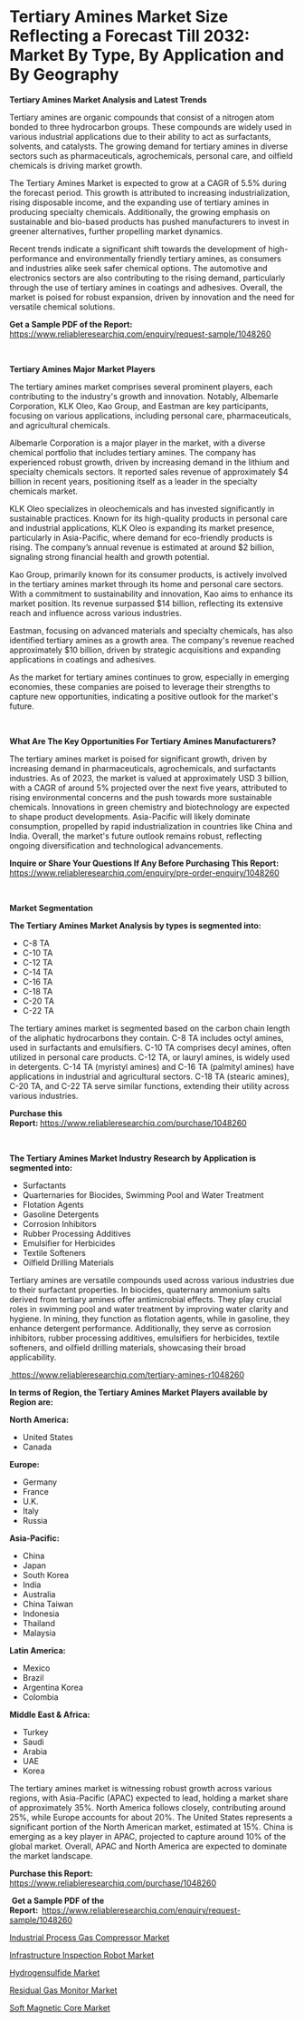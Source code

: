 <p><h1>Tertiary Amines Market Size Reflecting a Forecast Till 2032: Market By Type, By Application and By Geography</h1></p><p><strong>Tertiary Amines Market Analysis and Latest Trends</strong></p>
<p><p>Tertiary amines are organic compounds that consist of a nitrogen atom bonded to three hydrocarbon groups. These compounds are widely used in various industrial applications due to their ability to act as surfactants, solvents, and catalysts. The growing demand for tertiary amines in diverse sectors such as pharmaceuticals, agrochemicals, personal care, and oilfield chemicals is driving market growth.</p><p>The Tertiary Amines Market is expected to grow at a CAGR of 5.5% during the forecast period. This growth is attributed to increasing industrialization, rising disposable income, and the expanding use of tertiary amines in producing specialty chemicals. Additionally, the growing emphasis on sustainable and bio-based products has pushed manufacturers to invest in greener alternatives, further propelling market dynamics.</p><p>Recent trends indicate a significant shift towards the development of high-performance and environmentally friendly tertiary amines, as consumers and industries alike seek safer chemical options. The automotive and electronics sectors are also contributing to the rising demand, particularly through the use of tertiary amines in coatings and adhesives. Overall, the market is poised for robust expansion, driven by innovation and the need for versatile chemical solutions.</p></p>
<p><strong>Get a Sample PDF of the Report:&nbsp;</strong> <a href="https://www.reliableresearchiq.com/enquiry/request-sample/1048260?utm_campaign=2333&utm_medium=2&utm_source=Github&utm_content=ia&utm_term=01042025&utm_id=tertiary-amines">https://www.reliableresearchiq.com/enquiry/request-sample/1048260</a></p>
<p>&nbsp;</p>
<p><strong>Tertiary Amines Major Market Players</strong></p>
<p><p>The tertiary amines market comprises several prominent players, each contributing to the industry's growth and innovation. Notably, Albemarle Corporation, KLK Oleo, Kao Group, and Eastman are key participants, focusing on various applications, including personal care, pharmaceuticals, and agricultural chemicals.</p><p>Albemarle Corporation is a major player in the market, with a diverse chemical portfolio that includes tertiary amines. The company has experienced robust growth, driven by increasing demand in the lithium and specialty chemicals sectors. It reported sales revenue of approximately $4 billion in recent years, positioning itself as a leader in the specialty chemicals market.</p><p>KLK Oleo specializes in oleochemicals and has invested significantly in sustainable practices. Known for its high-quality products in personal care and industrial applications, KLK Oleo is expanding its market presence, particularly in Asia-Pacific, where demand for eco-friendly products is rising. The company’s annual revenue is estimated at around $2 billion, signaling strong financial health and growth potential.</p><p>Kao Group, primarily known for its consumer products, is actively involved in the tertiary amines market through its home and personal care sectors. With a commitment to sustainability and innovation, Kao aims to enhance its market position. Its revenue surpassed $14 billion, reflecting its extensive reach and influence across various industries.</p><p>Eastman, focusing on advanced materials and specialty chemicals, has also identified tertiary amines as a growth area. The company's revenue reached approximately $10 billion, driven by strategic acquisitions and expanding applications in coatings and adhesives.</p><p>As the market for tertiary amines continues to grow, especially in emerging economies, these companies are poised to leverage their strengths to capture new opportunities, indicating a positive outlook for the market's future.</p></p>
<p>&nbsp;</p>
<p><strong>What Are The Key Opportunities For Tertiary Amines Manufacturers?</strong></p>
<p><p>The tertiary amines market is poised for significant growth, driven by increasing demand in pharmaceuticals, agrochemicals, and surfactants industries. As of 2023, the market is valued at approximately USD 3 billion, with a CAGR of around 5% projected over the next five years, attributed to rising environmental concerns and the push towards more sustainable chemicals. Innovations in green chemistry and biotechnology are expected to shape product developments. Asia-Pacific will likely dominate consumption, propelled by rapid industrialization in countries like China and India. Overall, the market's future outlook remains robust, reflecting ongoing diversification and technological advancements.</p></p>
<p><strong>Inquire or Share Your Questions If Any Before Purchasing This Report:</strong> <a href="https://www.reliableresearchiq.com/enquiry/pre-order-enquiry/1048260?utm_campaign=2333&utm_medium=2&utm_source=Github&utm_content=ia&utm_term=01042025&utm_id=tertiary-amines">https://www.reliableresearchiq.com/enquiry/pre-order-enquiry/1048260</a></p>
<p>&nbsp;</p>
<p><strong>Market Segmentation</strong></p>
<p><strong>The Tertiary Amines Market Analysis by types is segmented into:</strong></p>
<p><ul><li>C-8 TA</li><li>C-10 TA</li><li>C-12 TA</li><li>C-14 TA</li><li>C-16 TA</li><li>C-18 TA</li><li>C-20 TA</li><li>C-22 TA</li></ul></p>
<p><p>The tertiary amines market is segmented based on the carbon chain length of the aliphatic hydrocarbons they contain. C-8 TA includes octyl amines, used in surfactants and emulsifiers. C-10 TA comprises decyl amines, often utilized in personal care products. C-12 TA, or lauryl amines, is widely used in detergents. C-14 TA (myristyl amines) and C-16 TA (palmityl amines) have applications in industrial and agricultural sectors. C-18 TA (stearic amines), C-20 TA, and C-22 TA serve similar functions, extending their utility across various industries.</p></p>
<p><strong>Purchase this Report:&nbsp;</strong><a href="https://www.reliableresearchiq.com/purchase/1048260?utm_campaign=2333&utm_medium=2&utm_source=Github&utm_content=ia&utm_term=01042025&utm_id=tertiary-amines">https://www.reliableresearchiq.com/purchase/1048260</a></p>
<p>&nbsp;</p>
<p><strong>The Tertiary Amines Market Industry Research by Application is segmented into:</strong></p>
<p><ul><li>Surfactants</li><li>Quarternaries for Biocides, Swimming Pool and Water Treatment</li><li>Flotation Agents</li><li>Gasoline Detergents</li><li>Corrosion Inhibitors</li><li>Rubber Processing Additives</li><li>Emulsifier for Herbicides</li><li>Textile Softeners</li><li>Oilfield Drilling Materials</li></ul></p>
<p><p>Tertiary amines are versatile compounds used across various industries due to their surfactant properties. In biocides, quaternary ammonium salts derived from tertiary amines offer antimicrobial effects. They play crucial roles in swimming pool and water treatment by improving water clarity and hygiene. In mining, they function as flotation agents, while in gasoline, they enhance detergent performance. Additionally, they serve as corrosion inhibitors, rubber processing additives, emulsifiers for herbicides, textile softeners, and oilfield drilling materials, showcasing their broad applicability.</p></p>
<p><a href="https://www.reliableresearchiq.com/tertiary-amines-r1048260?utm_campaign=2333&utm_medium=2&utm_source=Github&utm_content=ia&utm_term=01042025&utm_id=tertiary-amines">&nbsp;https://www.reliableresearchiq.com/tertiary-amines-r1048260</a></p>
<p><strong>In terms of Region, the Tertiary Amines Market Players available by Region are:</strong></p>
<p>
    <p> <strong> North America: </strong>
        <ul>
            <li>United States</li>
            <li>Canada</li>
        </ul>
        </p> 
    <p> <strong> Europe: </strong>
        <ul>
            <li>Germany</li>
            <li>France</li>
            <li>U.K.</li>
            <li>Italy</li>
            <li>Russia</li>
        </ul>
        </p> 
    <p> <strong> Asia-Pacific: </strong>
        <ul>
            <li>China</li>
            <li>Japan</li>
            <li>South Korea</li>
            <li>India</li>
            <li>Australia</li>
            <li>China Taiwan</li>
            <li>Indonesia</li>
            <li>Thailand</li>
            <li>Malaysia</li>
        </ul>
        </p> 
    <p> <strong> Latin America: </strong>
        <ul>
            <li>Mexico</li>
            <li>Brazil</li>
            <li>Argentina Korea</li>
            <li>Colombia</li>
        </ul>
        </p> 
    <p> <strong> Middle East & Africa: </strong>
        <ul>
            <li>Turkey</li>
            <li>Saudi</li>
            <li>Arabia</li>
            <li>UAE</li>
            <li>Korea</li>
        </ul>
    </p>
    </p>
<p><p>The tertiary amines market is witnessing robust growth across various regions, with Asia-Pacific (APAC) expected to lead, holding a market share of approximately 35%. North America follows closely, contributing around 25%, while Europe accounts for about 20%. The United States represents a significant portion of the North American market, estimated at 15%. China is emerging as a key player in APAC, projected to capture around 10% of the global market. Overall, APAC and North America are expected to dominate the market landscape.</p></p>
<p><strong>Purchase this Report: </strong><a href="https://www.reliableresearchiq.com/purchase/1048260?utm_campaign=2333&utm_medium=2&utm_source=Github&utm_content=ia&utm_term=01042025&utm_id=tertiary-amines">https://www.reliableresearchiq.com/purchase/1048260</a></p>
<p>&nbsp;<strong>Get a Sample PDF of the Report:&nbsp;&nbsp;</strong><a href="https://www.reliableresearchiq.com/enquiry/request-sample/1048260?utm_campaign=2333&utm_medium=2&utm_source=Github&utm_content=ia&utm_term=01042025&utm_id=tertiary-amines">https://www.reliableresearchiq.com/enquiry/request-sample/1048260</a></p>
<p><strong></strong></p>
<p><p><a href="https://www.linkedin.com/pulse/global-industrial-process-gas-compressor-market-analysis-trends-cqskf?utm_campaign=2333&utm_medium=2&utm_source=Github&utm_content=ia&utm_term=01042025&utm_id=tertiary-amines">Industrial Process Gas Compressor Market</a></p><p><a href="https://www.linkedin.com/pulse/infrastructure-inspection-robot-market-research-report-industry-c76tc?utm_campaign=2333&utm_medium=2&utm_source=Github&utm_content=ia&utm_term=01042025&utm_id=tertiary-amines">Infrastructure Inspection Robot Market</a></p><p><a href="https://github.com/gierlravasty/Market-Research-Report-List-1/blob/main/hydrogensulfide-market.md?utm_campaign=2333&utm_medium=2&utm_source=Github&utm_content=ia&utm_term=01042025&utm_id=tertiary-amines">Hydrogensulfide Market</a></p><p><a href="https://www.linkedin.com/pulse/key-drivers-residual-gas-monitor-market-how-its-growing-ccmuf?utm_campaign=2333&utm_medium=2&utm_source=Github&utm_content=ia&utm_term=01042025&utm_id=tertiary-amines">Residual Gas Monitor Market</a></p><p><a href="https://github.com/marfosamiko7/Market-Research-Report-List-1/blob/main/soft-magnetic-core-market.md?utm_campaign=2333&utm_medium=2&utm_source=Github&utm_content=ia&utm_term=01042025&utm_id=tertiary-amines">Soft Magnetic Core Market</a></p></p>